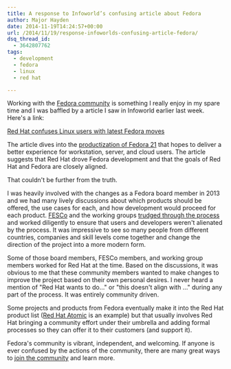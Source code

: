 ```yaml
---
title: A response to Infoworld’s confusing article about Fedora
author: Major Hayden
date: 2014-11-19T14:24:57+00:00
url: /2014/11/19/response-infoworlds-confusing-article-fedora/
dsq_thread_id:
  - 3642807762
tags:
  - development
  - fedora
  - linux
  - red hat

---
```

Working with the [Fedora community][1] is something I really enjoy in my spare time and I was baffled by a article I saw in Infoworld earlier last week. Here's a link:

[Red Hat confuses Linux users with latest Fedora moves][2]

The article dives into the [productization of Fedora 21][3] that hopes to deliver a better experience for workstation, server, and cloud users. The article suggests that Red Hat drove Fedora development and that the goals of Red Hat and Fedora are closely aligned.

That couldn't be further from the truth.

I was heavily involved with the changes as a Fedora board member in 2013 and we had many lively discussions about which products should be offered, the use cases for each, and how development would proceed for each product. [FESCo][4] and the working groups [trudged through the process][5] and worked diligently to ensure that users and developers weren't alienated by the process. It was impressive to see so many people from different countries, companies and skill levels come together and change the direction of the project into a more modern form.

Some of those board members, FESCo members, and working group members worked for Red Hat at the time. Based on the discussions, it was obvious to me that these community members wanted to make changes to improve the project based on their own personal desires. I never heard a mention of "Red Hat wants to do&#8230;" or "this doesn't align with <Red Hat product>&#8230;" during any part of the process. It was entirely community driven.

Some projects and products from Fedora eventually make it into the Red Hat product list ([Red Hat Atomic][6] is an example) but that usually involves Red Hat bringing a community effort under their umbrella and adding formal processes so they can offer it to their customers (and support it).

Fedora's community is vibrant, independent, and welcoming. If anyone is ever confused by the actions of the community, there are many great ways to [join the community][1] and learn more.

 [1]: https://fedoraproject.org/join-fedora
 [2]: http://www.infoworld.com/article/2843687/linux/red-hat-fedora-confuses-linux-users.html
 [3]: https://fedoraproject.org/wiki/Releases/21/FeatureList#Fedora_21_Products
 [4]: https://fedoraproject.org/wiki/Fedora_Engineering_Steering_Committee
 [5]: http://fedoramagazine.org/fesco-announces-acceptance-of-fedora-next-prds/
 [6]: http://rhelblog.redhat.com/2014/04/15/rhel-7-rc-and-atomic-host/
